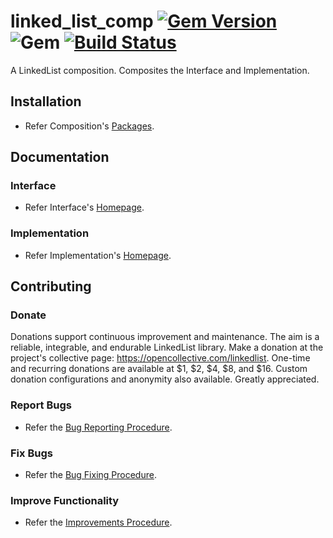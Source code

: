 # linked_list_comp [![Gem Version](https://badge.fury.io/rb/linked_list_comp.svg)](https://badge.fury.io/rb/linked_list_comp) ![Gem](https://img.shields.io/gem/dt/linked_list_comp) [![Build Status](https://travis-ci.com/Diligent-Software-LLC/linked_list_comp.svg?branch=master)](https://travis-ci.com/Diligent-Software-LLC/linked_list_comp)

A LinkedList composition. Composites the Interface and Implementation.

## Installation

- Refer Composition's 
[Packages](https://docs.diligentsoftware.org/linkedlist-1/packages#composition).

## Documentation

### Interface

- Refer Interface's 
[Homepage](https://docs.diligentsoftware.org/linkedlist-1/interface).

### Implementation

- Refer Implementation's 
[Homepage](https://docs.diligentsoftware.org/linkedlist-1/implementation).

## Contributing

### Donate

Donations support continuous improvement and maintenance. The aim is a reliable,
integrable, and endurable LinkedList library. Make a donation at the project's 
collective page: https://opencollective.com/linkedlist. One-time and recurring 
donations are available at $1, $2, $4, $8, and $16. Custom donation 
configurations and anonymity also available. Greatly appreciated.

### Report Bugs

- Refer the 
[Bug Reporting Procedure](https://github.com/Diligent-Software-LLC/linked_list_comp/issues/1).

### Fix Bugs

- Refer the 
[Bug Fixing Procedure](https://github.com/Diligent-Software-LLC/linked_list_comp/issues/2).

### Improve Functionality

- Refer the 
[Improvements Procedure](https://github.com/Diligent-Software-LLC/linked_list_comp/issues/3).
